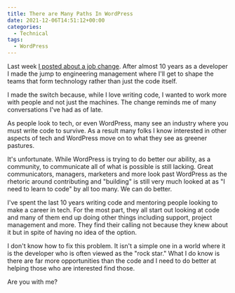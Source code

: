 ```yaml
---
title: There are Many Paths In WordPress
date: 2021-12-06T14:51:12+00:00
categories:
  - Technical
tags:
  - WordPress
---
```


Last week [I posted about a job change][1]. After almost 10 years as a developer I made the jump to engineering management where I'll get to shape the teams that form technology rather than just the code itself.

I made the switch because, while I love writing code, I wanted to work more with people and not just the machines. The change reminds me of many conversations I've had as of late.

As people look to tech, or even WordPress, many see an industry where you must write code to survive. As a result many folks I know interested in other aspects of tech and WordPress move on to what they see as greener pastures.

It's unfortunate. While WordPress is trying to do better our ability, as a community, to communicate all of what is possible is still lacking. Great communicators, managers, marketers and more look past WordPress as the rhetoric around contributing and "building" is still very much looked at as "I need to learn to code" by all too many. We can do better.

I've spent the last 10 years writing code and mentoring people looking to make a career in tech. For the most part, they all start out looking at code and many of them end up doing other things including support, project management and more. They find their calling not because they knew about it but in spite of having no idea of the option.

I don't know how to fix this problem. It isn't a simple one in a world where it is the developer who is often viewed as the "rock star." What I do know is there are far more opportunities than the code and I need to do better at helping those who are interested find those.

Are you with me?

 [1]: /2021/12/bye-bye-dev-work-and-hello-engineering-management/